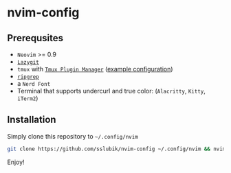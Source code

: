 # nvim-config

## Prerequsites

- `Neovim` >= 0.9
- [`Lazygit`](https://github.com/jesseduffield/lazygit)
- `tmux` with [`Tmux Plugin Manager`](https://github.com/tmux-plugins/tpm) ([example configuration](https://github.com/sslubik/.tmux.conf))
- [`ripgrep`](https://github.com/BurntSushi/ripgrep)
- a `Nerd Font`
- Terminal that supports undercurl and true color: (`Alacritty`, `Kitty`, `iTerm2`)

## Installation

Simply clone this repository to `~/.config/nvim`

```bash
git clone https://github.com/sslubik/nvim-config ~/.config/nvim && nvim
```

Enjoy!
